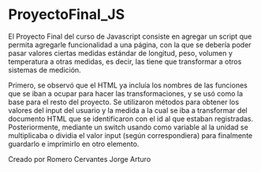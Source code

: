 # ProyectoFinal_JS
El Proyecto Final del curso de Javascript consiste en agregar un script que permita agregarle funcionalidad a una página, con la que se debería poder pasar valores ciertas medidas estándar de longitud, peso, volumen y temperatura a otras medidas, es decir, las tiene que transformar a otros sistemas de medición.

Primero, se observó que el HTML ya incluía los nombres de las funciones que se iban a ocupar para hacer las transformaciones, y se usó como la base para el resto del proyecto.
Se utilizaron métodos para obtener los valores del input del usuario y la medida a la cual se iba a transformar del documento HTML que se identificaron con el id al que estaban registradas.
Posteriormente, mediante un switch usando como variable al la unidad se multiplicaba o dividia el valor input (según correspondiera) para finalmente guardarlo e imprimirlo en otro elemento.

Creado por Romero Cervantes Jorge Arturo
